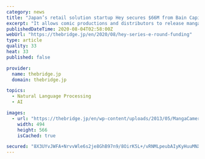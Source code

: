 ```yaml
---
category: news
title: "Japan’s retail solution startup Hey secures $66M from Bain Capital, acquires Coubic"
excerpt: "It allows comic productions and distributors to release manga titles in foreign languages ... especially for AI firms, the more scope of automated processing expands, the greater value they can provide. In terms of machine translation, the company added ..."
publishedDateTime: 2020-08-04T02:58:00Z
webUrl: "https://thebridge.jp/en/2020/08/hey-series-e-round-funding"
type: article
quality: 33
heat: 33
published: false

provider:
  name: thebridge.jp
  domain: thebridge.jp

topics:
  - Natural Language Processing
  - AI

images:
  - url: "https://thebridge.jp/en/wp-content/uploads/2013/05/MangaCamera.png"
    width: 494
    height: 566
    isCached: true

secured: "8X3UYvJWFA+NrvvWle6s2je8GhB97n9/8OirK5L+/vRNMLpeubAIyKyHuuMNXRFdOWsx9o5lMNUtJ6odA5yNLslXjK1ANKm7G6jO5R9hygNgTCCpL98SFsdhkYr8ls0NcLYHCL2L07hLQuotXOvSp8mgWIgztAWNZ3gRWAAygOXNS2jYO1wupobv+sNzZPnGFeWPq4rs0p8CwDEH0DUw2SWH3QMSs0hOaW1Q+rGPA/wg4+pmSTruvlGPRxnBsDF84/LGnwA42JvTFCWI5uzRUObu2peAXIdUy+C0LEzsgi0vVOUCNS5RQ4Sd9B0aJbv48vUWpeybuiJsj5ChCbMTLQ==;3/gmbM2asDUCqH8VlvOchg=="
---
```


